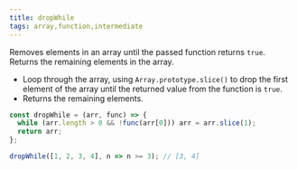 ```yaml
---
title: dropWhile
tags: array,function,intermediate
---
```


Removes elements in an array until the passed function returns `true`. Returns the remaining elements in the array.

- Loop through the array, using `Array.prototype.slice()` to drop the first element of the array until the returned value from the function is `true`.
- Returns the remaining elements.

```js
const dropWhile = (arr, func) => {
  while (arr.length > 0 && !func(arr[0])) arr = arr.slice(1);
  return arr;
};
```

```js
dropWhile([1, 2, 3, 4], n => n >= 3); // [3, 4]
```

